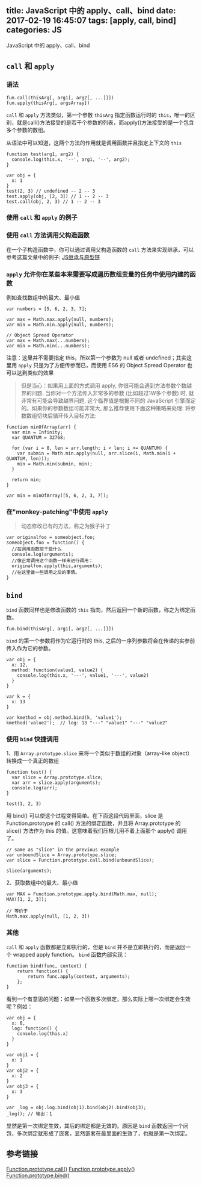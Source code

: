 title: JavaScript 中的 apply、call、bind
date: 2017-02-19 16:45:07
tags: [apply, call, bind]
categories: JS
---


JavaScript 中的 apply、call、bind
<!-- more -->

## `call` 和 `apply`
### 语法
```
fun.call(thisArg[, arg1[, arg2[, ...]]])
fun.apply(thisArg[, argsArray])
```
`call` 和 `apply` 方法类似，第一个参数 `thisArg` 指定函数运行时的 `this`，唯一的区别，就是call()方法接受的是若干个参数的列表，而apply()方法接受的是一个包含多个参数的数组。

从语法中可以知道，这两个方法的作用就是调用函数并且指定上下文的 `this`
```
function test(arg1, arg2) {
  console.log(this.x, '--', arg1, '--', arg2);
}

var obj = {
  x: 1
}
test(2, 3) // undefined -- 2 -- 3
test.apply(obj, [2, 3]) // 1 -- 2 -- 3
test.call(obj, 2, 3) // 1 -- 2 -- 3
```

### 使用 `call` 和 `apply` 的例子

### 使用 `call` 方法调用父构造函数
在一个子构造函数中，你可以通过调用父构造函数的 `call` 方法来实现继承，可以参考这篇文章中的例子: [JS继承与原型链](http://objcer.com/2017/02/17/JS-Inheritance-Prototype/)

### `apply` 允许你在某些本来需要写成遍历数组变量的任务中使用内建的函数
例如查找数组中的最大、最小值
```
var numbers = [5, 6, 2, 3, 7];

var max = Math.max.apply(null, numbers);
var min = Math.min.apply(null, numbers);

// Object Spread Operator
var max = Math.max(...numbers);
var min = Math.min(...numbers);
```
注意：这里并不需要指定 this，所以第一个参数为 null 或者 undefined；其实这里用 `apply` 只是为了方便传参而已，而使用 ES6 的 Object Spread Operator 也可以达到类似的效果

> 但是当心：如果用上面的方式调用 apply, 你很可能会遇到方法参数个数越界的问题. 当你对一个方法传入非常多的参数 (比如超过1W多个参数) 时, 就非常有可能会导致越界问题, 这个临界值是根据不同的 JavaScript 引擎而定的。如果你的参数数组可能非常大, 那么推荐使用下面这种策略来处理: 将参数数组切块后循环传入目标方法:
```
function minOfArray(arr) {
  var min = Infinity;
  var QUANTUM = 32768;

  for (var i = 0, len = arr.length; i < len; i += QUANTUM) {
    var submin = Math.min.apply(null, arr.slice(i, Math.min(i + QUANTUM, len)));
    min = Math.min(submin, min);
  }

  return min;
}

var min = minOfArray([5, 6, 2, 3, 7]);
```

### 在"monkey-patching"中使用 `apply`
> 动态修改已有的方法，称之为猴子补丁

```
var originalfoo = someobject.foo;
someobject.foo = function() {
  //在调用函数前干些什么
  console.log(arguments);
  //像正常调用这个函数一样来进行调用：
  originalfoo.apply(this,arguments);
  //在这里做一些调用之后的事情。
}
```

## `bind`
`bind` 函数同样也是修改函数的 `this` 指向，然后返回一个新的函数，称之为绑定函数。
```
fun.bind(thisArg[, arg1[, arg2[, ...]]])
```
`bind` 的第一个参数将作为它运行时的 this, 之后的一序列参数将会在传递的实参前传入作为它的参数。
```
var obj = {
  x: 12,
  method: function(value1, value2) {
    console.log(this.x, '---', value1, '---', value2)
  }
}

var k = {
  x: 13
}

var kmethod = obj.method.bind(k, 'value1');
kmethod('value2');  // log: 13 "---" "value1" "---" "value2"
```

### 使用 `bind` 快捷调用
1、用 `Array.prototype.slice` 来将一个类似于数组的对象（array-like object）转换成一个真正的数组
```
function test() {
  var slice = Array.prototype.slice;
  var arr = slice.apply(arguments);
  console.log(arr);
}

test(1, 2, 3)
```
用 bind() 可以使这个过程变得简单。在下面这段代码里面，slice 是 Function.prototype 的 call() 方法的绑定函数，并且将 Array.prototype 的 slice() 方法作为 this 的值。这意味着我们压根儿用不着上面那个 apply() 调用了。
```
// same as "slice" in the previous example
var unboundSlice = Array.prototype.slice;
var slice = Function.prototype.call.bind(unboundSlice);

slice(arguments);
```
2、获取数组中的最大、最小值
```
var MAX = Function.prototype.apply.bind(Math.max, null);
MAX([1, 2, 3]);

// 等价于
Math.max.apply(null, [1, 2, 3])
```

### 其他
`call` 和 `apply` 函数都是立即执行的，但是 `bind` 并不是立即执行的，而是返回一个 wrapped apply function。
`bind` 函数内部实现：
```
function bind(func, context) {
    return function() {
        return func.apply(context, arguments);
    };
}
```
看到一个有意思的问题：如果一个函数多次绑定，那么实际上哪一次绑定会生效呢？例如：
```
var obj = {
  x: 0,
  log: function() {
    console.log(this.x)
  }
}

var obj1 = {
  x: 1
}
var obj2 = {
  x: 2
}
var obj3 = {
  x: 3
}

var _log = obj.log.bind(obj1).bind(obj2).bind(obj3);
_log(); // 输出：1
```
显然是第一次绑定生效，其后的绑定都是无效的。原因是 `bind` 函数返回一个闭包，多次绑定就形成了嵌套，显然嵌套在最里面的生效了，也就是第一次绑定。

## 参考链接

[Function.prototype.call()](https://developer.mozilla.org/zh-CN/docs/Web/JavaScript/Reference/Global_Objects/Function/call)
[Function.prototype.apply()](https://developer.mozilla.org/zh-CN/docs/Web/JavaScript/Reference/Global_Objects/Function/apply)
[Function.prototype.bind()](https://developer.mozilla.org/zh-CN/docs/Web/JavaScript/Reference/Global_Objects/Function/bind#Example:_Creating_shortcuts)